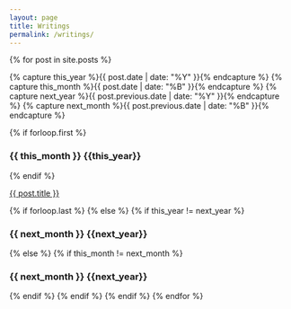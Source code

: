 ```yaml
---
layout: page
title: Writings
permalink: /writings/
---
```


{% for post in site.posts  %}
  
  {% capture this_year %}{{ post.date | date: "%Y" }}{% endcapture %}
  {% capture this_month %}{{ post.date | date: "%B" }}{% endcapture %}
  {% capture next_year %}{{ post.previous.date | date: "%Y" }}{% endcapture %}
  {% capture next_month %}{{ post.previous.date | date: "%B" }}{% endcapture %}

  {% if forloop.first %}
  <h3>{{ this_month }} {{this_year}}</h3>
  {% endif %}

  <a href="{{ post.url }}">{{ post.title }}</a>

  {% if forloop.last %}
    {% else %}
      {% if this_year != next_year %}
  <h3>{{ next_month }} {{next_year}}</h3>
    {% else %}    
      {% if this_month != next_month %}
  <h3>{{ next_month }} {{next_year}}</h3>
      {% endif %}
    {% endif %}
  {% endif %}
{% endfor %}
